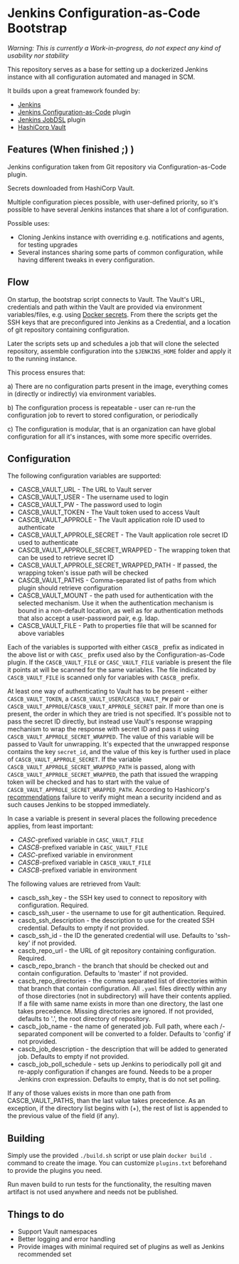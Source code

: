 Jenkins Configuration-as-Code Bootstrap
=======================================

*Warning: This is currently a Work-in-progress, do not expect any kind of
usability nor stability*

This repository serves as a base for setting up a dockerized Jenkins instance
with all configuration automated and managed in SCM.

It builds upon a great framework founded by:
* [Jenkins](https://jenkins.io/)
* [Jenkins Configuration-as-Code](https://github.com/jenkinsci/configuration-as-code-plugin) plugin
* [Jenkins JobDSL](https://github.com/jenkinsci/job-dsl-plugin/wiki) plugin
* [HashiCorp Vault](https://vaultproject.io/)

Features (When finished ;) )
--------

Jenkins configuration taken from Git repository via Configuration-as-Code plugin.

Secrets downloaded from HashiCorp Vault.

Multiple configuration pieces possible, with user-defined priority, so it's
possible to have several Jenkins instances that share a lot of configuration.

Possible uses:

* Cloning Jenkins instance with overriding e.g. notifications and agents,
  for testing upgrades
* Several instances sharing some parts of common configuration, while having
  different tweaks in every configuration.


Flow
----

On startup, the bootstrap script connects to Vault. The Vault's URL,
credentials and path within the Vault are provided via environment
variables/files, e.g. using [Docker
secrets](https://docs.docker.com/engine/swarm/secrets/). From there the scripts
get the SSH keys that are preconfigured into Jenkins as a Credential, and a
location of git repository containing configuration.

Later the scripts sets up and schedules a job that will clone the selected
repository, assemble configuration into the `$JENKINS_HOME` folder and apply it
to the running instance.

This process ensures that:

a) There are no configuration parts present in the image, everything comes in
   (directly or indirectly) via environment variables.

b) The configuration process is repeatable - user can re-run the configuration
   job to revert to stored configuration, or periodically

c) The configuration is modular, that is an organization can have global
   configuration for all it's instances, with some more specific overrides.

Configuration
-------------

The following configuration variables are supported:

* CASCB_VAULT_URL - The URL to Vault server
* CASCB_VAULT_USER - The username used to login
* CASCB_VAULT_PW - The password used to login
* CASCB_VAULT_TOKEN - The Vault token used to access Vault
* CASCB_VAULT_APPROLE - The Vault application role ID used to authenticate
* CASCB_VAULT_APPROLE_SECRET - The Vault application role secret ID used to authenticate
* CASCB_VAULT_APPROLE_SECRET_WRAPPED - The wrapping token that can be used to retrieve secret ID
* CASCB_VAULT_APPROLE_SECRET_WRAPPED_PATH - If passed, the wrapping token's issue path will be checked
* CASCB_VAULT_PATHS - Comma-separated list of paths from which plugin should retrieve configuration
* CASCB_VAULT_MOUNT - the path used for authentication with the selected mechanism. Use it when the authentication mechanism is bound in a non-default location, as well as for authentication methods that also accept a user-password pair, e.g. ldap.
* CASCB_VAULT_FILE - Path to properties file that will be scanned for above variables

Each of the variables is supported with either `CASCB_` prefix as indicated in
the above list or with `CASC_` prefix used also by the Configuration-as-Code
plugin. If the `CASCB_VAULT_FILE` or `CASC_VAULT_FILE` variable is present the
file it points at will be scanned for the same variables. The file indicated by
`CASCB_VAULT_FILE` is scanned only for variables with `CASCB_` prefix.

At least one way of authenticating to Vault has to be present - either `CASCB_VAULT_TOKEN`,
a `CASCB_VAULT_USER`/`CASCB_VAULT_PW` pair or `CASCB_VAULT_APPROLE`/`CASCB_VAULT_APPROLE_SECRET`
pair. If more than one is present, the order in which they are tried is not specified.
It's possible not to pass the secret ID directly, but instead use Vault's response wrapping mechanism
to wrap the response with secret ID and pass it using `CASCB_VAULT_APPROLE_SECRET_WRAPPED`.
The value of this variable will be passed to Vault for unwrapping. It's expected that the unwrapped response
contains the key `secret_id`, and the value of this key is further used in place of `CASCB_VAULT_APPROLE_SECRET`.
If the variable `CASCB_VAULT_APPROLE_SECRET_WRAPPED_PATH` is passed, along with
`CASCB_VAULT_APPROLE_SECRET_WRAPPED`, the path that issued the wrapping token will be checked
and has to start with the value of `CASCB_VAULT_APPROLE_SECRET_WRAPPED_PATH`. According to Hashicorp's
[recommendations](https://www.vaultproject.io/docs/concepts/response-wrapping/#response-wrapping-token-validation)
failure to verify might mean a security incidend and as such causes Jenkins to be stopped immediately.

In case a variable is present in several places the following precedence
applies, from least important:
* _CASC_-prefixed variable in `CASC_VAULT_FILE`
* _CASCB_-prefixed variable in `CASC_VAULT_FILE`
* _CASC_-prefixed variable in environment
* _CASCB_-prefixed variable in `CASCB_VAULT_FILE`
* _CASCB_-prefixed variable in environment

The following values are retrieved from Vault:

* cascb_ssh_key - the SSH key used to connect to repository with configuration. Required.
* cascb_ssh_user - the username to use for git authentication. Required.
* cascb_ssh_description - the description to use for the created SSH credential. Defaults to empty if not provided.
* cascb_ssh_id - the ID the generated credential will use. Defaults to 'ssh-key' if not provided.
* cascb_repo_url - the URL of git repository containing configuration. Required.
* cascb_repo_branch - the branch that should be checked out and contain configuration. Defaults to 'master' if not provided.
* cascb_repo_directories - the comma separated  list of directories within that branch that contain configuration. All
  `.yaml` files directly within any of those directories (not in subdirectory) will have their contents applied. If a file
  with same name exists in more than one directory, the last one takes precedence. Missing directories are ignored.
  If not provided, defaults to '.', the root directory of repository.
* cascb_job_name - the name of generated job. Full path, where each /-separated component will be converted to a folder.
  Defaults to 'config' if not provided.
* cascb_job_description - the description that will be added to generated job. Defaults to empty if not provided.
* cascb_job_poll_schedule - sets up Jenkins to periodically poll git and re-apply configuration if changes are found.
  Needs to be a proper Jenkins cron expression. Defaults to empty, that is do not set polling. 

If any of those values exists in more than one path from CASCB_VAULT_PATHS, than the last value takes precedence. As an
exception, if the directory list begins with (+), the rest of list is appended to the previous value of the field (if any).

Building
--------

Simply use the provided `./build.sh` script or use plain `docker build .` command to create the image.
You can customize `plugins.txt` beforehand to provide the plugins you need.

Run maven build to run tests for the functionality, the resulting maven
artifact is not used anywhere and needs not be published.

Things to do
------------

* Support Vault namespaces
* Better logging and error handling
* Provide images with minimal required set of plugins as well as Jenkins recommended set
